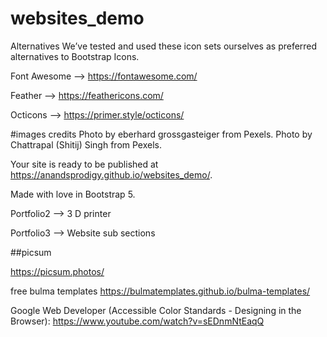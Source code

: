 # websites_demo

Alternatives
We’ve tested and used these icon sets ourselves as preferred alternatives to Bootstrap Icons.

Font Awesome --> https://fontawesome.com/

Feather --> https://feathericons.com/

Octicons --> https://primer.style/octicons/


#images credits
Photo by eberhard grossgasteiger from Pexels.
Photo by Chattrapal (Shitij) Singh from Pexels.


Your site is ready to be published at https://anandsprodigy.github.io/websites_demo/.


Made with love in Bootstrap 5.



Portfolio2 --> 3 D printer

Portfolio3 --> Website sub sections

##picsum

https://picsum.photos/


free bulma templates
https://bulmatemplates.github.io/bulma-templates/


Google Web Developer (Accessible Color Standards - Designing in the Browser):
https://www.youtube.com/watch?v=sEDnmNtEaqQ
